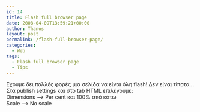 ```yaml
---
id: 14
title: Flash full browser page
date: 2008-04-09T13:59:21+00:00
author: Thanos
layout: post
permalink: /flash-full-browser-page/
categories:
  - Web
tags:
  - Flash full browser page
  - Tips
---
```

Εχουμε δει πολλές φορές μια σελίδα να είναι όλη flash! Δεν είναι τίποτα…  
Στα publish settings και στο tab HTML επιλέγουμε:  
Dimensions –> Per cent και 100% από κάτω  
Scale –> No scale